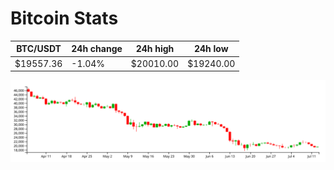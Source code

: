# Bitcoin Stats

BTC/USDT|24h change|24h high|24h low|
|---|---|---|---|
|$19557.36|-1.04%|$20010.00|$19240.00|

<img src="./chart.svg">
